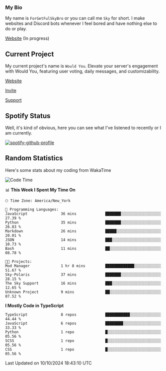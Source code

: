 ### My Bio 

My name is `ForGetFulSkyBro` or you can call me `Sky` for short. I make websites and Discord bots whenever I feel bored and have nothing else to do or play.

[Website](https://forgetful.vercel.app) (In progress)

## Current Project

My current project's name is `Would You`. Elevate your server's engagement with Would You, featuring user voting, daily messages, and customizability.

[Website](https://wouldyoubot.gg)

[Invite](https://wouldyoubot.gg/invite)

[Support](https://wouldyoubot.gg/discord)

## Spotify Status

Well, it's kind of obvious, here you can see what I've listened to recently or I am currently.

[![spotify-github-profile](https://spotify-github-profile.kittinanx.com/api/view?uid=8fw8wluifdebs12yo4k3j0h6c&cover_image=true&theme=novatorem&show_offline=false&background_color=121212&interchange=false&bar_color=53b14f&bar_color_cover=false)](https://github.com/kittinan/spotify-github-profile)


## Random Statistics

Here's some stats about my coding from WakaTime

<!--START_SECTION:waka-->
![Code Time](http://img.shields.io/badge/Code%20Time-1%2C348%20hrs%2012%20mins-blue)

📊 **This Week I Spent My Time On** 

```text
🕑︎ Time Zone: America/New_York

💬 Programming Languages: 
JavaScript               36 mins             ███████░░░░░░░░░░░░░░░░░░   27.39 % 
Python                   35 mins             ███████░░░░░░░░░░░░░░░░░░   26.83 % 
Markdown                 26 mins             █████░░░░░░░░░░░░░░░░░░░░   20.01 % 
JSON                     14 mins             ███░░░░░░░░░░░░░░░░░░░░░░   10.73 % 
Bash                     11 mins             ██░░░░░░░░░░░░░░░░░░░░░░░   08.78 % 

🐱‍💻 Projects: 
Mod Manager              1 hr 8 mins         █████████████░░░░░░░░░░░░   51.67 % 
Sky-Polaris              37 mins             ███████░░░░░░░░░░░░░░░░░░   28.15 % 
The Sky Support          16 mins             ███░░░░░░░░░░░░░░░░░░░░░░   12.65 % 
Unknown Project          9 mins              ██░░░░░░░░░░░░░░░░░░░░░░░   07.52 % 
```

**I Mostly Code in TypeScript** 

```text
TypeScript               8 repos             ███████████░░░░░░░░░░░░░░   44.44 % 
JavaScript               6 repos             ████████░░░░░░░░░░░░░░░░░   33.33 % 
Python                   1 repo              █░░░░░░░░░░░░░░░░░░░░░░░░   05.56 % 
SCSS                     1 repo              █░░░░░░░░░░░░░░░░░░░░░░░░   05.56 % 
CSS                      1 repo              █░░░░░░░░░░░░░░░░░░░░░░░░   05.56 % 
```




 Last Updated on 10/10/2024 18:43:10 UTC
<!--END_SECTION:waka-->
